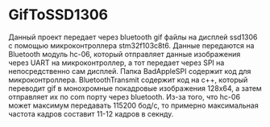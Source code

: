 # GifToSSD1306
Данный проект передает через bluetooth gif файлы на дисплей ssd1306 с помощью микроконтроллера stm32f103c8t6. 
Данные передаются на Bluetooth модуль hc-06, который отправляет данные изображения через UART на микроконтроллер, а тот передает через SPI на непосредственно сам дисплей.
Папка BadAppleSPI содержит код для микроконтроллера.
BluetoothTransmit содержит код на c++, который переводит gif в монохромные покадровые изображения 128x64, а затем отправляет их по com порту через bluetooth.
Из-за того, что hc-06 может максимум передавать 115200 бод/с, то примерно максимальная частота кадров составит 11-12 кадров в секнду.
